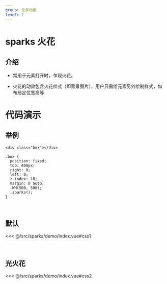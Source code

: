 ```yaml
---
group: 业务动画
level: 2
---
```


# sparks 火花

## 介绍
* 常用于元素打开时，乍现火花。

* 火花的动效包含火花样式（即背景图片），用户只需给元素另外绘制样式，如布局定位宽高等

# 代码演示

## 举例

```
<div class="box"></div>

.box {
  position: fixed;
  top: 400px;
  right: 0;
  left: 0;
  z-index: 10;
  margin: 0 auto;
  .WH(500, 500);
  .sparks();
}
```
<br />

## 默认

<<< @/src/sparks/demo/index.vue#css1

<br />

## 光火花

<<< @/src/sparks/demo/index.vue#css2

<br />
